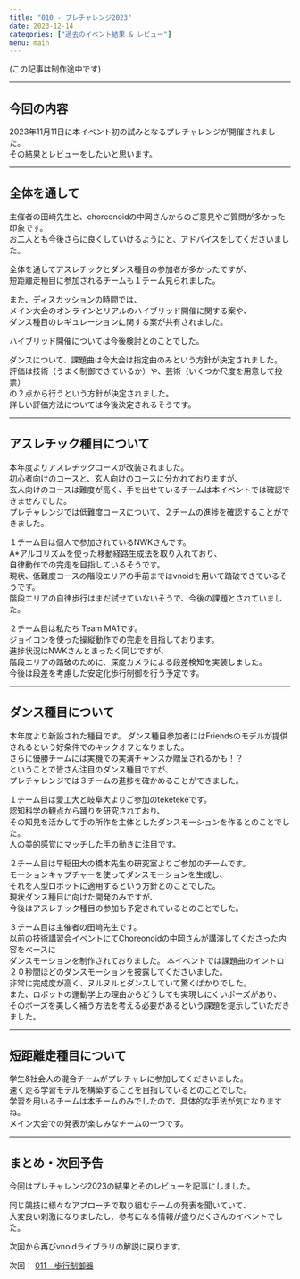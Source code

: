 ```yaml
---
title: "010 - プレチャレンジ2023"
date: 2023-12-14
categories: ["過去のイベント結果 & レビュー"]
menu: main
---
```


(この記事は制作途中です)

---

## 今回の内容

2023年11月11日に本イベント初の試みとなるプレチャレンジが開催されました。  
その結果とレビューをしたいと思います。

---

## 全体を通して

主催者の田﨑先生と、choreonoidの中岡さんからのご意見やご質問が多かった印象です。  
お二人とも今後さらに良くしていけるようにと、アドバイスをしてくださいました。

全体を通してアスレチックとダンス種目の参加者が多かったですが、  
短距離走種目に参加されるチームも１チーム見られました。

また、ディスカッションの時間では、  
メイン大会のオンラインとリアルのハイブリッド開催に関する案や、  
ダンス種目のレギュレーションに関する案が共有されました。  

ハイブリッド開催については今後検討とのことでした。

ダンスについて、課題曲は今大会は指定曲のみという方針が決定されました。  
評価は技術（うまく制御できているか）や、芸術（いくつか尺度を用意して投票）  
の２点から行うという方針が決定されました。  
詳しい評価方法については今後決定されるそうです。

---

## アスレチック種目について

本年度よりアスレチックコースが改装されました。  
初心者向けのコースと、玄人向けのコースに分かれておりますが、  
玄人向けのコースは難度が高く、手を出せているチームは本イベントでは確認できませんでした。  
プレチャレンジでは低難度コースについて、２チームの進捗を確認することができました。

１チーム目は個人で参加されているNWKさんです。  
A*アルゴリズムを使った移動経路生成法を取り入れており、  
自律動作での完走を目指しているそうです。  
現状、低難度コースの階段エリアの手前まではvnoidを用いて踏破できているそうです。  
階段エリアの自律歩行はまだ試せていないそうで、今後の課題とされていました。

２チーム目は私たち Team MA1です。  
ジョイコンを使った操縦動作での完走を目指しております。  
進捗状況はNWKさんとまったく同じですが、  
階段エリアの踏破のために、深度カメラによる段差検知を実装しました。  
今後は段差を考慮した安定化歩行制御を行う予定です。

---

## ダンス種目について

本年度より新設された種目です。
ダンス種目参加者にはFriendsのモデルが提供されるという好条件でのキックオフとなりました。  
さらに優勝チームには実機での実演チャンスが贈呈されるかも！？  
ということで皆さん注目のダンス種目ですが、  
プレチャレンジでは３チームの進捗を確かめることができました。

１チーム目は愛工大と岐阜大よりご参加のteketekeです。  
認知科学の観点から踊りを研究されており、  
その知見を活かして手の所作を主体としたダンスモーションを作るとのことでした。  
人の美的感覚にマッチした手の動きに注目です。

２チーム目は早稲田大の橋本先生の研究室よりご参加のチームです。  
モーションキャプチャーを使ってダンスモーションを生成し、  
それを人型ロボットに適用するという方針とのことでした。  
現状ダンス種目に向けた開発のみですが、  
今後はアスレチック種目の参加も予定されているとのことでした。

３チーム目は主催者の田﨑先生です。  
以前の技術講習会イベントにてChoreonoidの中岡さんが講演してくださった内容をベースに  
ダンスモーションを制作されておりました。
本イベントでは課題曲のイントロ２０秒間ほどのダンスモーションを披露してくださいました。  
非常に完成度が高く、ヌルヌルとダンスしていて驚くばかりでした。  
また、ロボットの運動学上の理由からどうしても実現しにくいポーズがあり、  
そのポーズを美しく補う方法を考える必要があるという課題を提示していただきました。

---

## 短距離走種目について

学生&社会人の混合チームがプレチャレに参加してくださいました。  
速く走る学習モデルを構築することを目指しているとのことでした。  
学習を用いるチームは本チームのみでしたので、具体的な手法が気になりますね。  
メイン大会での発表が楽しみなチームの一つです。

---

## まとめ・次回予告

今回はプレチャレンジ2023の結果とそのレビューを記事にしました。

同じ競技に様々なアプローチで取り組むチームの発表を聞いていて、  
大変良い刺激になりましたし、参考になる情報が盛りだくさんのイベントでした。

次回から再びvnoidライブラリの解説に戻ります。

次回： [011 - 歩行制御器](https://koomiy.github.io/posts/stepping_controller/)
